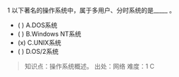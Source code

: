 1
以下著名的操作系统中，属于多用户、分时系统的是_____ 。
- ( ) A.DOS系统 
- ( ) B.Windows NT系统 
- (x) C.UNIX系统 
- ( ) D.OS/2系统

> 知识点：操作系统概述。
> 出处：网络
> 难度：1
> C
